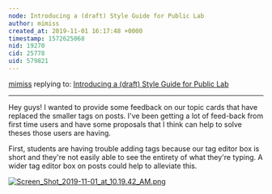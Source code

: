 ```yaml
---
node: Introducing a (draft) Style Guide for Public Lab
author: mimiss
created_at: 2019-11-01 16:17:48 +0000
timestamp: 1572625068
nid: 19270
cid: 25778
uid: 579821
---
```




[mimiss](../profile/mimiss) replying to: [Introducing a (draft) Style Guide for Public Lab](../notes/warren/05-07-2019/introducing-a-draft-style-guide-for-public-lab)

----
Hey guys! I wanted to provide some feedback on our topic cards that have replaced the smaller tags on posts. I've been getting a lot of feed-back from first time users and have some proposals that I think can help to solve theses those users are having. 

First, students are having trouble adding tags because our tag editor box is short and they're not easily able to see the entirety of what they're typing.  A wider tag editor box on posts could help to alleviate this. 

[![Screen_Shot_2019-11-01_at_10.19.42_AM.png](/i/36133)](/i/36133?s=o)